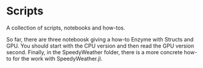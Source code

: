 # Scripts 

A collection of scripts, notebooks and how-tos. 

So far, there are three noteboosk giving a how-to Enzyme with Structs and GPU. You should start with the CPU version and then read the GPU version second. Finally, in the SpeedyWeather folder, there is a more concrete how-to for the work with SpeedyWeather.jl.  
